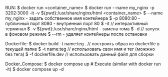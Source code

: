 RUN:
    $ docker run <options> <container_name>
    $ docker run --name my_nginx -p 3202:3000 -it -v ${pwd}:/usr/share/nginx/html <container_name>
        $ --name my_nginx - задать собственное имя контейнера
        $ -p 8080:80 - публичный порт 8080 - внутренний порт 80
        $ -it // интерактивный терминал
        $ -v ${pwd}:/usr/share/nginx/html - замена тома
        $ -d // запуск в фоновом режиме
        $ --rm - удаляет контейнеры после остановки

Dockerfile:
    $ docker build -t name:teg . // построить образ из dockerfile в текущей папке
          $ -t name:teg // испольховать свои имя и тег (можжно без тега)
          $ -f dockerfile.dev // использовать данный файл для сборки

Docker_Compose:
    $ docker compose up # Execute (similar with docker run -it)
    $ docker compose up -d 